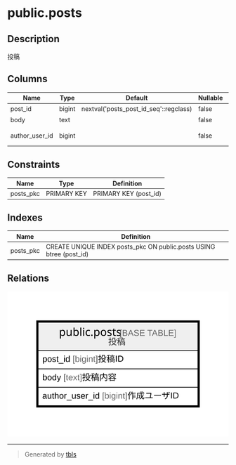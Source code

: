 # public.posts

## Description

投稿

## Columns

| Name | Type | Default | Nullable | Children | Parents | Comment |
| ---- | ---- | ------- | -------- | -------- | ------- | ------- |
| post_id | bigint | nextval('posts_post_id_seq'::regclass) | false |  |  | 投稿ID |
| body | text |  | false |  |  | 投稿内容 |
| author_user_id | bigint |  | false |  |  | 作成ユーザID |

## Constraints

| Name | Type | Definition |
| ---- | ---- | ---------- |
| posts_pkc | PRIMARY KEY | PRIMARY KEY (post_id) |

## Indexes

| Name | Definition |
| ---- | ---------- |
| posts_pkc | CREATE UNIQUE INDEX posts_pkc ON public.posts USING btree (post_id) |

## Relations

![er](public.posts.svg)

---

> Generated by [tbls](https://github.com/k1LoW/tbls)
